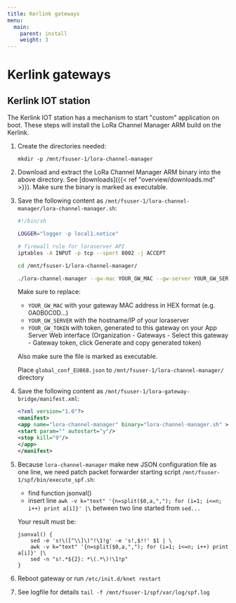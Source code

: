 ```yaml
---
title: Kerlink gateways
menu:
  main:
    parent: install
    weight: 3
---
```


# Kerlink gateways

## Kerlink IOT station

The Kerlink IOT station has a mechanism to start "custom" application on boot.
These steps will install the LoRa Channel Manager ARM build on the Kerlink.

1. Create the directories needed:

    `mkdir -p /mnt/fsuser-1/lora-channel-manager`

2. Download and extract the LoRa Channel Manager ARM binary into the above
   directory. See [downloads]({{< ref "overview/downloads.md" >}}).
   Make sure the binary is marked as executable.

3. Save the following content as `/mnt/fsuser-1/lora-channel-manager/lora-channel-manager.sh`:

    ```bash
    #!/bin/sh

    LOGGER="logger -p local1.notice"

    # firewall rule for loraserver API
    iptables -A INPUT -p tcp --sport 8002 -j ACCEPT
    
    cd /mnt/fsuser-1/lora-channel-manager/

    ./lora-channel-manager --gw-mac YOUR_GW_MAC --gw-server YOUR_GW_SERVER:8002 --pf-restart-command "killall -15 execute_spf.sh" --base-config-file /mnt/fsuser-1/lora-channel-manager/global_conf_EU868.json --output-config-file /mnt/fsuser-1/spf/etc/global_conf.json --gw-client-jwt-token YOUR_GW_TOKEN 2>&1 | $LOGGER -t lora-channel-manager
    ```

    Make sure to replace:
    - `YOUR_GW_MAC` with your gateway MAC address in HEX format (e.g. 0A0B0C0D...)
    - `YOUR_GW_SERVER` with the hostname/IP of your loraserver
    - `YOUR_GW_TOKEN` with token, generated to this gateway on your App Server Web interface (Organization - Gateways - Select this gateway - Gateway token, click Generate and copy generated token)
    
    Also make sure the file is marked as executable.
    
    Place `global_conf_EU868.json` to `/mnt/fsuser-1/lora-channel-manager/` directory

4. Save the following content as `/mnt/fsuser-1/lora-gateway-bridge/manifest.xml`:

    ```xml
    <?xml version="1.0"?>
    <manifest>
    <app name="lora-channel-manager" binary="lora-channel-manager.sh" >
    <start param="" autostart="y"/>
    <stop kill="9"/>
    </app>
    </manifest>
    ```
 5. Because `lora-channel-manager` make new JSON configuration file as one line, we need patch packet forwarder starting script `/mnt/fsuser-1/spf/bin/execute_spf.sh`:
    - find function jsonval()
    - insert line `awk -v k="text" '{n=split($0,a,","); for (i=1; i<=n; i++) print a[i]}' |\` between two line started from `sed...`

    Your result must be:
    ```
    jsonval() {
        sed -e 's!\([^\\]\)"!\1!g' -e 's!,$!!' $1 | \
        awk -v k="text" '{n=split($0,a,","); for (i=1; i<=n; i++) print a[i]}' |\
        sed -n "s!.*${2}: *\(.*\)!\1!p"
    }
    ```
 6. Reboot gateway or run `/etc/init.d/knet restart`
 7. See logfile for details `tail -f /mnt/fsuser-1/spf/var/log/spf.log`
